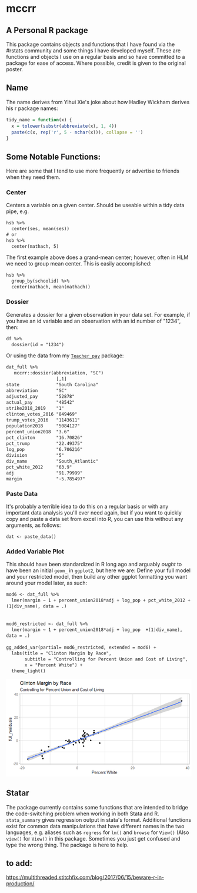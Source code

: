 # mccrr
## A Personal R package

This package contains objects and functions that I have found via the #rstats community and some things I have developed myself. These are functions and objects I use on a regular basis and so have committed to a package for ease of access. Where possible, credit is given to the original poster.


## Name
The name derives from Yihui Xie's joke about how Hadley Wickham derives his r package names:
```r 
tidy_name = function(x) {
  x = tolower(substr(abbreviate(x), 1, 4))
  paste(c(x, rep('r', 5 - nchar(x))), collapse = '')
}
```

## Some Notable Functions:

Here are some that I tend to use more frequently or advertise to friends when they need them. 

### Center

Centers a variable on a given center. Should be useable within a tidy data pipe, e.g. 
```
hsb %>%
  center(ses, mean(ses))
# or 
hsb %>%
  center(mathach, 5)
```  
The first example above does a grand-mean center; however, often in HLM we need to group mean center. This is easily accomplished:
```
hsb %>% 
  group_by(schoolid) %>% 
  center(mathach, mean(mathach)) 
```
### Dossier
Generates a dossier for a given observation in your data set. For example, if you have an id variable and an observation with an id number of "1234", then: 

```
df %>%
  dossier(id = "1234")
```
Or using the data from my [`Teacher_pay`](https://github.com/McCartneyAC/teacher_pay) package: 
```
dat_full %>% 
   mccrr::dossier(abbreviation, "SC")
                   [,1]            
state              "South Carolina"
abbreviation       "SC"            
adjusted_pay       "52878"         
actual_pay         "48542"         
strike2018_2019    "1"             
clinton_votes_2016 "849469"        
trump_votes_2016   "1143611"       
population2018     "5084127"       
percent_union2018  "3.6"           
pct_clinton        "16.70826"      
pct_trump          "22.49375"      
log_pop            "6.706216"      
division           "5"             
div_name           "South_Atlantic"
pct_white_2012     "63.9"          
adj                "91.79999"      
margin             "-5.785497"   
```

### Paste Data
It's probably a terrible idea to do this on a regular basis or with any important data analysis you'll ever need again, but if you want to quickly copy and paste a data set from excel into R, you can use this without any arguments, as follows:

```
dat <- paste_data()
``` 

### Added Variable Plot
This should have been standardized in R long ago and arguably *ought* to have been an initial `geom_` in `ggplot2`, but here we are: Define your full model and your restricted model, then build any other ggplot formatting you want around your model later, as such: 

```
mod6 <- dat_full %>% 
  lmer(margin ~ 1 + percent_union2018*adj + log_pop + pct_white_2012 +(1|div_name), data = .)


mod6_restricted <- dat_full %>% 
  lmer(margin ~ 1 + percent_union2018*adj + log_pop  +(1|div_name), data = .)
  
gg_added_var(partial= mod6_restricted, extended = mod6) + 
  labs(title = "Clinton Margin by Race", 
       subtitle = "Controlling for Percent Union and Cost of Living",
       x = "Percent White") + 
  theme_light()
```


![gg_added_var](https://github.com/McCartneyAC/mccrr/blob/master/gg_added_var.png?raw=true)





## Statar
The package currently contains some functions that are intended to bridge the code-switching problem when working in both Stata and R. `stata_summary` gives regression output in stata's format. Additional functions exist for common data manipulations that have different names in the two languages, e.g. aliases such as `regress` for `lm()` and `browse` for `View()` (Also `view()` for `View()` in this package. Sometimes you just get confused and type the wrong thing. The package is here to help.


## to add:
https://multithreaded.stitchfix.com/blog/2017/06/15/beware-r-in-production/
